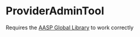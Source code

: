 # ProviderAdminTool

Requires the [AASP Global Library](https://github.com/AASPWayne/AASPGlobalLibrary) to work correctly
